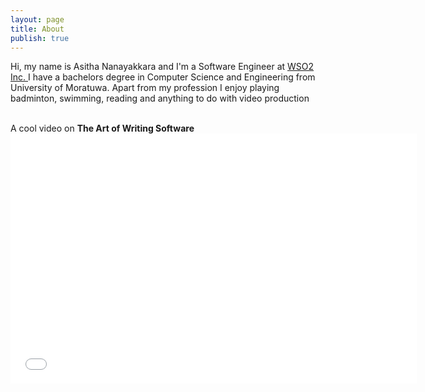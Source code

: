 ```yaml
---
layout: page
title: About
publish: true
---
```

<div itemscope itemtype="http://schema.org/Person"> 
    Hi, my name is 
    <span itemprop="name">Asitha Nanayakkara</span> and I'm a 
    <span itemprop="jobTitle">Software Engineer</span> at 
    <span itemprop='memberof'>
        <span itemscope itemtype="http://schema.org/Organization" >
            <a href="http://wso2.com/about/team/asitha_nanayakkara/">
                <span itemprop='name'>WSO2 Inc.</span>
            </a>
        </span>
    </span>
    I have a bachelors degree in Computer Science and Engineering from University of Moratuwa. 
    Apart from my profession I enjoy playing badminton, swimming, reading and anything to do with 
    video production
</div>
<br>

<p class="message">
  A cool video on <b>The Art of Writing Software</b> 

  <iframe width="650" height="400" src="//www.youtube.com/embed/QdVFvsCWXrA" frameborder="0" allowfullscreen></iframe>
</p>


